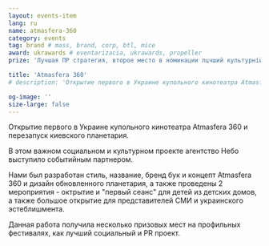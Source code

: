 ```yaml
---
layout: events-item
lang: ru
name: atmasfera-360
category: events
tag: brand # mass, brand, corp, btl, mice
award: ukrawards # eventarizacia, ukrawards, propeller
prize: 'Лучшая ПР стратегия, второе место в номинации лцчший культурній проект'

title: 'Atmasfera 360'
# description: 'Открытие первого в Украине купольного кинотеатра Atmasfera 360 и перезапуск киевского планетария'

og-image: ''
size-large: false
---
```


Открытие первого в Украине купольного кинотеатра Atmasfera 360 и перезапуск киевского планетария.

В этом важном социальном и культурном проекте агентство Небо выступило событийным партнером.

Нами был разработан стиль, название, бренд бук и концепт Atmasfera 360 и дизайн обновленного планетария, а также проведены 2 мероприятия - октрытие и "первый сеанс" для детей из детских домов, а также большое открытие для представителей СМИ и украинского эстеблишмента.

Данная работа получила несколько призовых мест на профильных фестивалях, как лучший социальный и PR проект.
